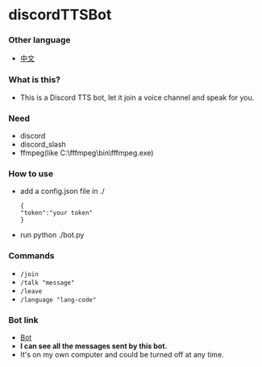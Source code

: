 # discordTTSBot

### Other language
- [中文](readme-zh.md)

### What is this?
- This is a Discord TTS bot, let it join a voice channel and  speak for you.

### Need
- discord
- discord_slash
- ffmpeg(like C:\fffmpeg\bin\fffmpeg.exe)

### How to use

- add a config.json file in ./
  ```
  {
  "token":"your token"
  }
  ```
- run python ./bot.py

### Commands
- `/join`
- `/talk "message"`
- `/leave `
- `/language "lang-code"`

### Bot link
- [Bot](https://discord.com/api/oauth2/authorize?client_id=949268140267806743&permissions=2150639616&scope=bot%20applications.commands)
- **I can see all the messages sent by this bot.**
- It's on my own computer and could be turned off at any time.
